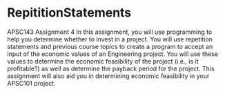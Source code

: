 # RepititionStatements
APSC143 Assignment 4
In this assignment, you will use programming to help you determine whether to invest in a project. You will use repetition statements and previous course topics to create a program to accept an input of the economic values of an Engineering project. You will use these values to determine the economic feasibility of the project (i.e., is it profitable?) as well as determine the payback period for the project. This assignment will also aid you in determining economic feasibility in your APSC101 project.
